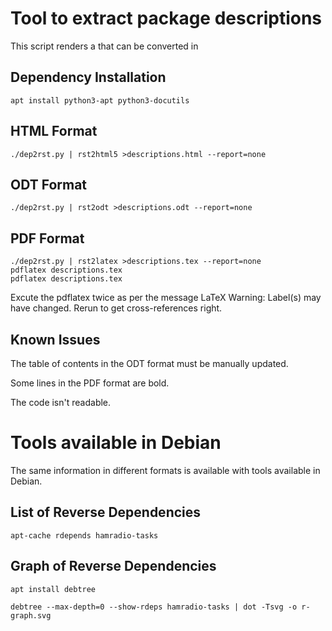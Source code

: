 Tool to extract package descriptions
====================================

This script renders a that can be converted in

Dependency Installation
-----------------------

    apt install python3-apt python3-docutils

HTML Format
-----------

    ./dep2rst.py | rst2html5 >descriptions.html --report=none


ODT Format
----------

    ./dep2rst.py | rst2odt >descriptions.odt --report=none

PDF Format
----------

    ./dep2rst.py | rst2latex >descriptions.tex --report=none
    pdflatex descriptions.tex
    pdflatex descriptions.tex
Excute the pdflatex twice as per the message
    LaTeX Warning: Label(s) may have changed. Rerun to get cross-references right.

Known Issues
------------

The table of contents in the ODT format must be manually updated.

Some lines in the PDF format are bold.

The code isn't readable.


Tools available in Debian
=========================

The same information in different formats is available with tools available in Debian.


List of Reverse Dependencies
------------------------------------

    apt-cache rdepends hamradio-tasks


Graph of Reverse Dependencies
-----------------------------

    apt install debtree

    debtree --max-depth=0 --show-rdeps hamradio-tasks | dot -Tsvg -o r-graph.svg 

